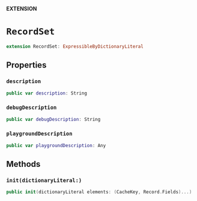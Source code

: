 **EXTENSION**

# `RecordSet`
```swift
extension RecordSet: ExpressibleByDictionaryLiteral
```

## Properties
### `description`

```swift
public var description: String
```

### `debugDescription`

```swift
public var debugDescription: String
```

### `playgroundDescription`

```swift
public var playgroundDescription: Any
```

## Methods
### `init(dictionaryLiteral:)`

```swift
public init(dictionaryLiteral elements: (CacheKey, Record.Fields)...)
```
